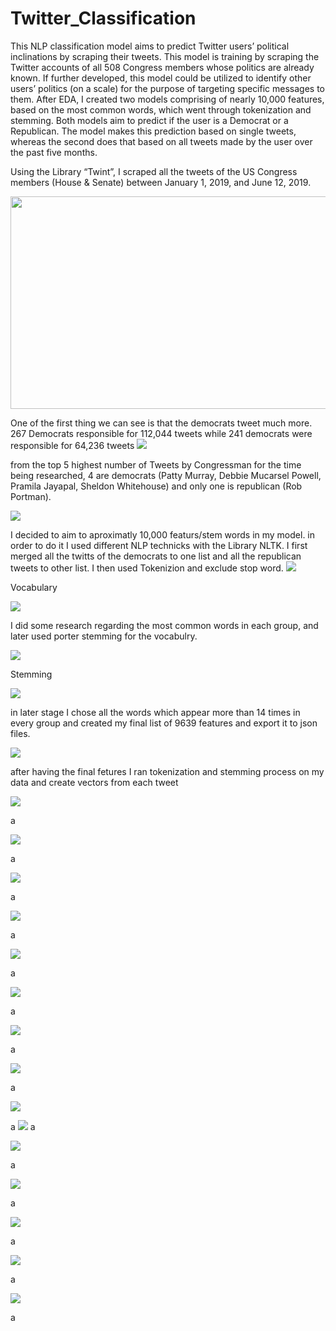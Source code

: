 # Twitter_Classification
This NLP classification model aims to predict Twitter users’ political inclinations by scraping their tweets. 
This model is training by scraping the Twitter accounts of all 508 Congress members whose politics are already known.
If further developed, this model could be utilized to identify other users’ politics (on a scale) for the purpose of targeting specific messages to them.
After EDA, I created two models comprising of nearly 10,000 features, based on the most common words, which went through tokenization and stemming.
Both models aim to predict if the user is a Democrat or a Republican.
The model makes this prediction based on single tweets, whereas the second does that based on all tweets made by the user over the past five months.


Using the Library “Twint”, I scraped all the tweets of the US Congress members (House & Senate) between January 1, 2019, and June 12, 2019.

<img src = "./mode_5/images/image1.png" width="527" height="340">

One of the first thing we can see is that the democrats tweet much more. 267 Democrats responsible for 112,044 tweets while 241 democrats were responsible for 64,236 tweets
<img src = "./mode_5/images/image3.png">

from the top 5 highest number of Tweets by Congressman for the time being researched, 4 are democrats (Patty Murray, Debbie Mucarsel Powell, Pramila Jayapal, Sheldon Whitehouse) and only one is republican (Rob Portman).

<img src = "./mode_5/images/image2.png">

I decided to aim to aproximatly 10,000 featurs/stem words in my model. in order to do it I used different NLP technicks with the Library NLTK. I first merged all the twitts of the democrats to one list and all the republican tweets to other list. I then used Tokenizion and exclude stop word.
<img src = "./mode_5/images/image4.png">

Vocabulary

<img src = "./mode_5/images/image5.png">

I did some research regarding the most common words in each group, and later used porter stemming for the vocabulry.

<img src = "./mode_5/images/image6.png">

Stemming

<img src = "./mode_5/images/image7.png">

in later stage I chose all the words which appear more than 14 times in every group and created my final list of 9639 features and export it to json files.

<img src = "./mode_5/images/image8.png">

after having the final fetures I ran tokenization and stemming process on my data and create vectors from each tweet

<img src = "./mode_5/images/image9.png">

a

<img src = "./mode_5/images/image10.png">

a

<img src = "./mode_5/images/image11.png">

a

<img src = "./mode_5/images/image12.png">

a

<img src = "./mode_5/images/image12.1.png">

a

<img src = "./mode_5/images/image12.2.png">

a

<img src = "./mode_5/images/image13.png">

a

<img src = "./mode_5/images/image14.png">

a

<img src = "./mode_5/images/image15.png">

a
<img src = "./mode_5/images/image16.png">
a

<img src = "./mode_5/images/image17.png">

a

<img src = "./mode_5/images/image18.png">

a

<img src = "./mode_5/images/image18.1.png">

a

<img src = "./mode_5/images/image19.png">

a

<img src = "./mode_5/images/image20.png">

a
